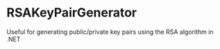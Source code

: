 # RSAKeyPairGenerator
Useful for generating public/private key pairs using the RSA algorithm in .NET
